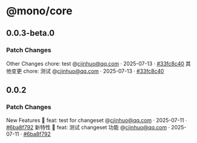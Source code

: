 # @mono/core

## 0.0.3-beta.0

### Patch Changes

Other Changes
chore: test @cjinhuo@qq.com · 2025-07-13 · [#33fc8c40](https://github.com/cjinhuo/mono-sdk-boilerplate/commit/33fc8c40006df7435f86619868468800abb3e513)
其他变更
chore: 测试 @cjinhuo@qq.com · 2025-07-13 · [#33fc8c40](https://github.com/cjinhuo/mono-sdk-boilerplate/commit/33fc8c40006df7435f86619868468800abb3e513)

## 0.0.2

### Patch Changes

New Features 🎉
feat: test for changeset @cjinhuo@qq.com · 2025-07-11 · [#6ba8f792](https://github.com/cjinhuo/mono-sdk-boilerplate/commit/6ba8f79280b9ea484f699b1b659de033466ff48c)
新特性 🎉
feat: 测试 changeset 功能 @cjinhuo@qq.com · 2025-07-11 · [#6ba8f792](https://github.com/cjinhuo/mono-sdk-boilerplate/commit/6ba8f79280b9ea484f699b1b659de033466ff48c)
